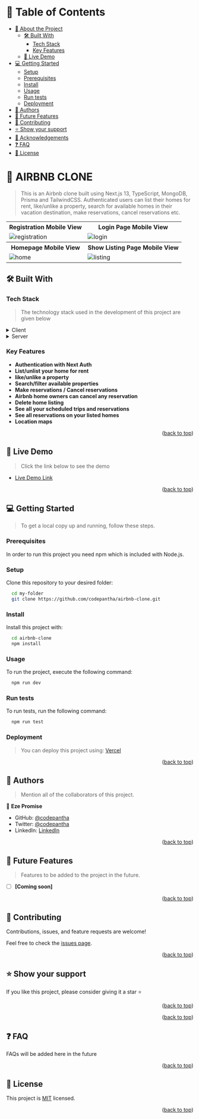 <a id="readme-top"></a>

<!-- TABLE OF CONTENTS -->

# 📗 Table of Contents

- [📖 About the Project](#about-project)
  - [🛠 Built With](#built-with)
    - [Tech Stack](#tech-stack)
    - [Key Features](#key-features)
  - [🚀 Live Demo](#live-demo)
- [💻 Getting Started](#getting-started)
  - [Setup](#setup)
  - [Prerequisites](#prerequisites)
  - [Install](#install)
  - [Usage](#usage)
  - [Run tests](#run-tests)
  - [Deployment](#triangular_flag_on_post-deployment)
- [👥 Authors](#authors)
- [🔭 Future Features](#future-features)
- [🤝 Contributing](#contributing)
- [⭐️ Show your support](#support)
- [🙏 Acknowledgements](#acknowledgements)
- [❓ FAQ](#faq)
- [📝 License](#license)

<!-- PROJECT DESCRIPTION -->

# <h1 id="about-project">📖 AIRBNB CLONE</h1>

> This is an Airbnb clone built using Next.js 13, TypeScript, MongoDB, Prisma and TailwindCSS. Authenticated users can list their homes for rent, like/unlike a property, search for available homes in their vacation destination, make reservations, cancel reservations etc.

<table>
  <th>Registration Mobile View</th>
  <th>Login Page Mobile View</th>
  <tr>
    <td><img src="https://github.com/codepantha/airbnb-clone/assets/46839548/5b125658-9c96-4ead-a84e-2908cb1fb0d1"  alt="registration"></td>
    <td><img src="https://github.com/codepantha/airbnb-clone/assets/46839548/9a5f2ebb-e2dd-4b24-b3aa-c8fc3629937e" alt="login"></td>
   </tr> 
  <th>Homepage Mobile View</th>
  <th>Show Listing Page Mobile View</th>
  <tr>
    <td><img src="https://github.com/codepantha/airbnb-clone/assets/46839548/93e38f6a-2cc2-4b21-8842-4aaeffec6b9f"  alt="home"></td>
    <td><img src="https://github.com/codepantha/airbnb-clone/assets/46839548/94148b32-b533-4be3-ad7e-bf5d3bc38959" alt="listing"></td>
   </tr> 
</table>

## 🛠 Built With <a id="built-with"></a>

### Tech Stack <a id="tech-stack"></a>

> The technology stack used in the development of this project are given below

<details>
  <summary>Client</summary>
  <ul>
    <li><a href="https://nextjs.org/">Next.js</a></li>
    <li><a href="https://www.typescriptlang.org/">TypeScript</a></li>
    <li><a href="https://tailwindcss.com/">TailwindCSS</a></li>
  </ul>
</details>

<details>
  <summary>Server</summary>
  <ul>
    <li><a href="https://nextjs.org/">Next.js</a></li>
    <li><a href="https://www.typescriptlang.org/">TypeScript.js</a></li>
    <li><a href="https://https://www.mongodb.com/">MongoDB</a></li>
    <li><a href="https://www.prisma.io/">Prisma</a></li>
  </ul>
</details>

<!-- Features -->

### Key Features <a id="key-features"></a>

- **Authentication with Next Auth**
- **List/unlist your home for rent**
- **like/unlike a property**
- **Search/filter available properties**
- **Make reservations / Cancel reservations**
- **Airbnb home owners can cancel any reservation**
- **Delete home listing**
- **See all your scheduled trips and reservations**
- **See all reservations on your listed homes**
- **Location maps**

<p align="right">(<a href="#readme-top">back to top</a>)</p>

<!-- LIVE DEMO -->

## 🚀 Live Demo <a id="live-demo"></a>

> Click the link below to see the demo

- [Live Demo Link](https://rent-for-vacation.vercel.app/)

<p align="right">(<a href="#readme-top">back to top</a>)</p>

<!-- GETTING STARTED -->

## 💻 Getting Started <a id="getting-started"></a>

> To get a local copy up and running, follow these steps.

### Prerequisites

In order to run this project you need npm which is included with Node.js.

### Setup

Clone this repository to your desired folder:

```sh
  cd my-folder
  git clone https://github.com/codepantha/airbnb-clone.git
```

### Install

Install this project with:

```sh
  cd airbnb-clone
  npm install
```

### Usage

To run the project, execute the following command:

```sh
  npm run dev
```

### Run tests

To run tests, run the following command:

```sh
  npm run test
```

### Deployment

>You can deploy this project using: [Vercel](https://vercel.com)

<p align="right">(<a href="#readme-top">back to top</a>)</p>

<!-- AUTHORS -->

## 👥 Authors <a id="authors"></a>

> Mention all of the collaborators of this project.

👤 **Eze Promise**

- GitHub: [@codepantha](https://github.com/codepantha)
- Twitter: [@codepantha](https://twitter.com/codepantha)
- LinkedIn: [LinkedIn](https://linkedin.com/in/promise-eze)

<p align="right">(<a href="#readme-top">back to top</a>)</p>

<!-- FUTURE FEATURES -->

## 🔭 Future Features <a id="future-features"></a>

> Features to be added to the project in the future.

- [ ] **[Coming soon]**

<p align="right">(<a href="#readme-top">back to top</a>)</p>

<!-- CONTRIBUTING -->

## 🤝 Contributing <a id="contributing"></a>

Contributions, issues, and feature requests are welcome!

Feel free to check the [issues page](https://github.com/codepantha/airbnb-clone/issues).

<p align="right">(<a href="#readme-top">back to top</a>)</p>

<!-- SUPPORT -->

## ⭐️ Show your support <a id="support"></a>

If you like this project, please consider giving it a star ⭐️

<p align="right">(<a href="#readme-top">back to top</a>)</p>

<!-- ACKNOWLEDGEMENTS -->

<p align="right">(<a href="#readme-top">back to top</a>)</p>

<!-- FAQ (optional) -->

## ❓ FAQ <a id="faq"></a>

FAQs will be added here in the future

<p align="right">(<a href="#readme-top">back to top</a>)</p>

<!-- LICENSE -->

## 📝 License <a id="license"></a>

This project is [MIT](./LICENSE) licensed.

<p align="right">(<a href="#readme-top">back to top</a>)</p>
